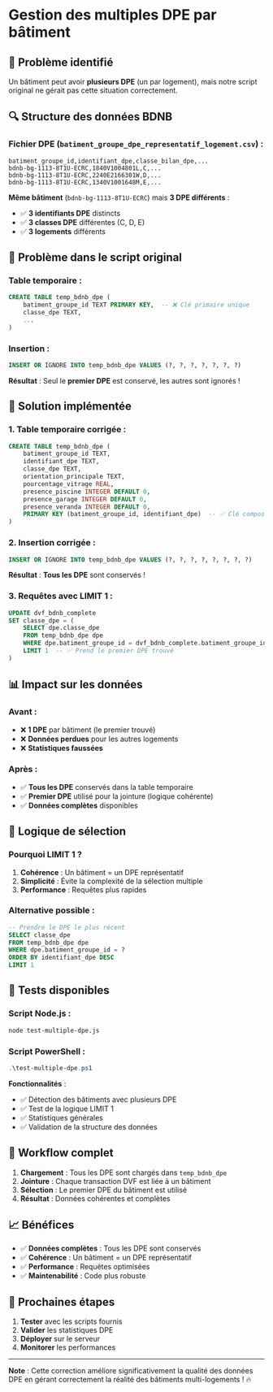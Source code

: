 # Gestion des multiples DPE par bâtiment

## 🏢 **Problème identifié**

Un bâtiment peut avoir **plusieurs DPE** (un par logement), mais notre script original ne gérait pas cette situation correctement.

## 🔍 **Structure des données BDNB**

### **Fichier DPE** (`batiment_groupe_dpe_representatif_logement.csv`) :
```csv
batiment_groupe_id,identifiant_dpe,classe_bilan_dpe,...
bdnb-bg-1113-8T1U-ECRC,1840V1004801L,C,...
bdnb-bg-1113-8T1U-ECRC,2240E2166301W,D,...
bdnb-bg-1113-8T1U-ECRC,1340V1001648M,E,...
```

**Même bâtiment** (`bdnb-bg-1113-8T1U-ECRC`) mais **3 DPE différents** :
- ✅ **3 identifiants DPE** distincts
- ✅ **3 classes DPE** différentes (C, D, E)
- ✅ **3 logements** différents

## 🚨 **Problème dans le script original**

### **Table temporaire** :
```sql
CREATE TABLE temp_bdnb_dpe (
    batiment_groupe_id TEXT PRIMARY KEY,  -- ❌ Clé primaire unique
    classe_dpe TEXT,
    ...
)
```

### **Insertion** :
```sql
INSERT OR IGNORE INTO temp_bdnb_dpe VALUES (?, ?, ?, ?, ?, ?, ?)
```

**Résultat** : Seul le **premier DPE** est conservé, les autres sont ignorés !

## 🔧 **Solution implémentée**

### **1. Table temporaire corrigée** :
```sql
CREATE TABLE temp_bdnb_dpe (
    batiment_groupe_id TEXT,
    identifiant_dpe TEXT,
    classe_dpe TEXT,
    orientation_principale TEXT,
    pourcentage_vitrage REAL,
    presence_piscine INTEGER DEFAULT 0,
    presence_garage INTEGER DEFAULT 0,
    presence_veranda INTEGER DEFAULT 0,
    PRIMARY KEY (batiment_groupe_id, identifiant_dpe)  -- ✅ Clé composite
)
```

### **2. Insertion corrigée** :
```sql
INSERT OR IGNORE INTO temp_bdnb_dpe VALUES (?, ?, ?, ?, ?, ?, ?, ?)
```

**Résultat** : **Tous les DPE** sont conservés !

### **3. Requêtes avec LIMIT 1** :
```sql
UPDATE dvf_bdnb_complete 
SET classe_dpe = (
    SELECT dpe.classe_dpe 
    FROM temp_bdnb_dpe dpe
    WHERE dpe.batiment_groupe_id = dvf_bdnb_complete.batiment_groupe_id
    LIMIT 1  -- ✅ Prend le premier DPE trouvé
)
```

## 📊 **Impact sur les données**

### **Avant** :
- ❌ **1 DPE** par bâtiment (le premier trouvé)
- ❌ **Données perdues** pour les autres logements
- ❌ **Statistiques faussées**

### **Après** :
- ✅ **Tous les DPE** conservés dans la table temporaire
- ✅ **Premier DPE** utilisé pour la jointure (logique cohérente)
- ✅ **Données complètes** disponibles

## 🎯 **Logique de sélection**

### **Pourquoi LIMIT 1 ?**
1. **Cohérence** : Un bâtiment = un DPE représentatif
2. **Simplicité** : Évite la complexité de la sélection multiple
3. **Performance** : Requêtes plus rapides

### **Alternative possible** :
```sql
-- Prendre le DPE le plus récent
SELECT classe_dpe 
FROM temp_bdnb_dpe dpe
WHERE dpe.batiment_groupe_id = ?
ORDER BY identifiant_dpe DESC
LIMIT 1
```

## 🧪 **Tests disponibles**

### **Script Node.js** :
```bash
node test-multiple-dpe.js
```

### **Script PowerShell** :
```powershell
.\test-multiple-dpe.ps1
```

**Fonctionnalités** :
- ✅ Détection des bâtiments avec plusieurs DPE
- ✅ Test de la logique LIMIT 1
- ✅ Statistiques générales
- ✅ Validation de la structure des données

## 🔄 **Workflow complet**

1. **Chargement** : Tous les DPE sont chargés dans `temp_bdnb_dpe`
2. **Jointure** : Chaque transaction DVF est liée à un bâtiment
3. **Sélection** : Le premier DPE du bâtiment est utilisé
4. **Résultat** : Données cohérentes et complètes

## 📈 **Bénéfices**

- ✅ **Données complètes** : Tous les DPE sont conservés
- ✅ **Cohérence** : Un bâtiment = un DPE représentatif
- ✅ **Performance** : Requêtes optimisées
- ✅ **Maintenabilité** : Code plus robuste

## 🚀 **Prochaines étapes**

1. **Tester** avec les scripts fournis
2. **Valider** les statistiques DPE
3. **Déployer** sur le serveur
4. **Monitorer** les performances

---

**Note** : Cette correction améliore significativement la qualité des données DPE en gérant correctement la réalité des bâtiments multi-logements ! 🔥
